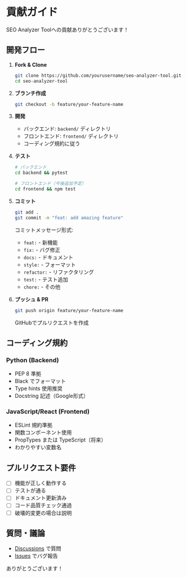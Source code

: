 # 貢献ガイド

SEO Analyzer Toolへの貢献ありがとうございます！

## 開発フロー

1. **Fork & Clone**
   ```bash
   git clone https://github.com/yourusername/seo-analyzer-tool.git
   cd seo-analyzer-tool
   ```

2. **ブランチ作成**
   ```bash
   git checkout -b feature/your-feature-name
   ```

3. **開発**
   - バックエンド: `backend/` ディレクトリ
   - フロントエンド: `frontend/` ディレクトリ
   - コーディング規約に従う

4. **テスト**
   ```bash
   # バックエンド
   cd backend && pytest

   # フロントエンド（今後追加予定）
   cd frontend && npm test
   ```

5. **コミット**
   ```bash
   git add .
   git commit -m "feat: add amazing feature"
   ```

   コミットメッセージ形式:
   - `feat:` - 新機能
   - `fix:` - バグ修正
   - `docs:` - ドキュメント
   - `style:` - フォーマット
   - `refactor:` - リファクタリング
   - `test:` - テスト追加
   - `chore:` - その他

6. **プッシュ & PR**
   ```bash
   git push origin feature/your-feature-name
   ```
   GitHubでプルリクエストを作成

## コーディング規約

### Python (Backend)
- PEP 8 準拠
- Black でフォーマット
- Type hints 使用推奨
- Docstring 記述（Google形式）

### JavaScript/React (Frontend)
- ESLint 規約準拠
- 関数コンポーネント使用
- PropTypes または TypeScript（将来）
- わかりやすい変数名

## プルリクエスト要件

- [ ] 機能が正しく動作する
- [ ] テストが通る
- [ ] ドキュメント更新済み
- [ ] コード品質チェック通過
- [ ] 破壊的変更の場合は説明

## 質問・議論

- [Discussions](https://github.com/yourusername/seo-analyzer-tool/discussions) で質問
- [Issues](https://github.com/yourusername/seo-analyzer-tool/issues) でバグ報告

ありがとうございます！
